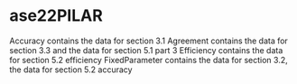 # ase22PILAR
Accuracy contains the data for section 3.1
Agreement contains the data for section 3.3 and the data for section 5.1 part 3
Efficiency contains the data for section 5.2 efficiency
FixedParameter contains the data for section 3.2, the data for section 5.2 accuracy
